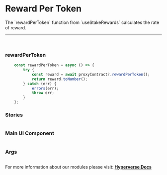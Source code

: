 # Reward Per Token

<p> The `rewardPerToken` function from `useStakeRewards` calculates the rate of reward. </p>

---

<br>

### rewardPerToken

```jsx
	const rewardPerToken = async () => {
		try {
			const reward = await proxyContract?.rewardPerToken();
			return reward.toNumber();
		} catch (err) {
			errors(err);
			throw err;
		}
	};
```

### Stories

```jsx

```

### Main UI Component

```jsx

```

### Args

```jsx

```

For more information about our modules please visit: [**Hyperverse Docs**](docs.hyperverse.dev)
